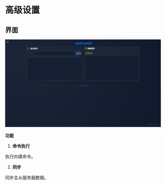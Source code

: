 # 高级设置

<!-- This page demonstrates some of the built-in markdown extensions provided by VitePress. -->

## 界面

<!-- VitePress provides Syntax Highlighting powered by [Shiki](https://github.com/shikijs/shiki), with additional features like line-highlighting: -->

![规则](../assets/docs-options.png "规则")

**功能**

1. **命令执行**

执行内建命令。

2. **同步**

同步主从服务器数据。

<!-- ## More

Check out the documentation for the [full list of markdown extensions](https://vitepress.dev/guide/markdown). -->
